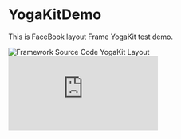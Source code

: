 # YogaKitDemo
This is FaceBook layout Frame YogaKit test demo.


![Framework Source Code](https://github.com/facebook/yoga/tree/master/YogaKit) YogaKit Layout
</br>
![Reference](http://www.ruanyifeng.com/blog/2015/07/flex-grammar.html)
</br>


